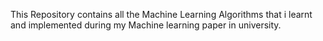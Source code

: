 This Repository contains all the Machine Learning Algorithms that i learnt and implemented during my Machine learning paper in university.
